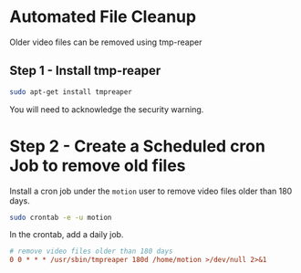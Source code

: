 # Automated File Cleanup

Older video files can be removed using tmp-reaper

## Step 1 - Install tmp-reaper

```bash
sudo apt-get install tmpreaper
```

You will need to acknowledge the security warning.

# Step 2 - Create a Scheduled cron Job to remove old files

Install a cron job under the `motion` user to remove video files older than 180 days.

```bash
sudo crontab -e -u motion
```

In the crontab, add a daily job.

```ini
# remove video files older than 180 days
0 0 * * * /usr/sbin/tmpreaper 180d /home/motion >/dev/null 2>&1
```
